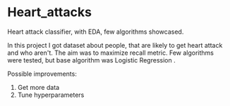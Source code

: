 # Heart_attacks
Heart attack classifier, with EDA, few algorithms showcased.

In this project I got dataset about people, that are likely to get heart attack and who aren't. The aim was to maximize recall metric.
Few algorithms were tested, but base algorithm was Logistic Regression .

Possible improvements:
1) Get more data
2) Tune hyperparameters

